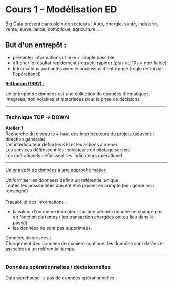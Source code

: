 # Cours 1 - Modélisation ED

 Big Data présent dans plein de secteurs : 
 Auto, energie, santé, industrie, vente, surveillance, domotique, agriculture, ...

 ## But d'un entrepôt : 
- présenter informations utile le + simple possible
- afficher le résultat rapidement (requete rapide) (plus de 10s = non fiable)
- Informations pertiantes avec le processus d'entreprise (regle défini par l'opérationel)

<b><u>Bill Inmon (1992) :</u></b>

Un entrepot de données est une collection de données thématiques, intégrées, non volatiles et historisées pour la prise de décisions.

---
### Technique TOP -> DOWN

<b>Atelier 1</b></br>
Recherche du niveau le + haut des interlocuteurs du projets.(souvent : direction générale)</br>
Cet interlocuteur défini les KPI et les actions à mener.</br>
Les services définissent les indicateurs de pilotage service.</br>
Les opérationels définissent les indicateurs opérationel.</br>

---

<u>Un entrepôt de données a une approche métier.</u>

Uniformiser les données/ définir un référentiel unique.</br>
Toutes les possibilitées doivent être prisent en compte (ex : genre non renseigné)
</br></br>
Traçabilité des informations : 
- la valeur d'un même indicateur sur une période donnée ne change pas en fonction du temps ( les transaction chargées ont eu lieu dans le passé)
- les données ne sont pas supprimées.

Données historisées :</br> 
Chargement des données de manière continue.
les données sont datées et associées à un référentiel temps.

---
### Données opérationnelles / décisionnelles 
Data warehouse -> pas de données opérationnelles.

